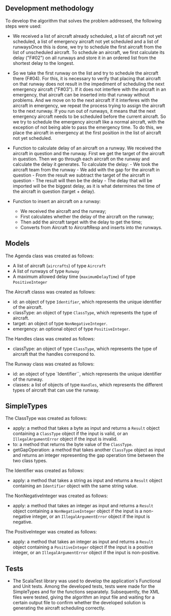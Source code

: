 ## Development methodology

To develop the algorithm that solves the problem addressed, the following steps were used:

- We received a list of aircraft already scheduled, a list of aircraft not yet scheduled, a list
  of emergency aircraft not yet scheduled and a list of runwaysOnce this is done, we try to schedule
  the first aircraft from the list of unscheduled aircraft. To schedule an aircraft, we first calculate
  its delay ("F#02") on all runways and store it in an ordered list from the shortest delay to the longest.

- So we take the first runway on the list and try to schedule the aircraft there (F#04). For this, it
  is necessary to verify that placing that aircraft on that runway does not result in the impediment of
  scheduling the next emergency aircraft ("F#03"). If it does not interfere with the aircraft in an emergency,
  that aircraft can be inserted into that runway without problems. And we move on to the next aircraft If it interferes
  with the aircraft in emergency, we repeat the process trying to assign the aircraft to the next runway.
  If you run out of runways, it means that the next emergency aircraft needs to be scheduled before the current aircraft.
  So we try to schedule the emergency aircraft like a normal aircraft, with the exception of not being able to pass the
  emergency time. To do this, we place the aircraft in emergency at the first position in the list of aircraft not yet scheduled.

- Function to calculate delay of an aircraft on a runway. We received the aircraft in question and the runway.
  First we get the target of the aircraft in question. Then we go through each aircraft on the runway and calculate
  the delay it generates.
  To calculate the delay: - We took the aircraft team from the runway - We add with the gap for the aircraft in question - From the result we subtract the target of the aircraft in question - The result will then be the delay - The delay that will be imported will be the biggest delay, as it is what determines the time of the aircraft in question (target + delay).

- Function to insert an aircraft on a runway:
  - We received the aircraft and the runway;
  - First calculates whether the delay of the aircraft on the runway;
  - Then add the aircraft target with the delay to get the time;
  - Converts from Aircraft to AircraftResp and inserts into the runways.

## Models

The Agenda class was created as follows:

- A list of aircraft (`aircrafts`) of type `Aircraft`
- A list of runways of type `Runway`
- A maximum allowed delay time (`maximumDelayTime`) of type `PositiveInteger`

The Aircraft classs was created as follows:

- id: an object of type `Identifier`, which represents the unique identifier of the aircraft.
- classType: an object of type `ClassType`, which represents the type of aircraft.
- target: an object of type `NonNegativeInteger`.
- emergency: an optional object of type `PositiveInteger`.

The Handles class was created as follows:

- classType: an object of type `ClassType`, which represents the type of aircraft that the handles correspond to.

The Runway class was created as follows:

- id: an object of type `Identifier``, which represents the unique identifier of the runway.
- classes: a list of objects of type `Handles`, which represents the different types of aircraft that can use the runway.

## SimpleTypes

The ClassType was created as follows:

- apply: a method that takes a byte as input and returns a `Result` object containing a `ClassType` object if the input is valid,
  or an `IllegalArgumentError` object if the input is invalid.
- to: a method that returns the byte value of the `ClassType`.
- getGapOperation: a method that takes another `ClassType` object as input and returns an integer representing the gap operation time between the two class types.

The Identifier was created as follows: 

- apply: a method that takes a string as input and returns a `Result` object containing an `Identifier` object with the same string value.

The NonNegativeInteger was created as follows:

- apply: a method that takes an integer as input and returns a `Result` object containing a `NonNegativeInteger` object if the input is a non-negative integer,
  or an `IllegalArgumentError` object if the input is negative.


The PositiveInteger was created as follows:

- apply: a method that takes an integer as input and returns a `Result` object containing a `PositiveInteger` object if the input is a positive integer,
  or an `IllegalArgumentError` object if the input is non-positive.

## Tests

- The ScalaTest library was used to develop the application's Functional and Unit tests. Among the developed tests,
  tests were made for the SimpleTypes and for the functions separately. Subsequently, the XML files were tested, giving
  the algorithm an input file and waiting for a certain output file to confirm whether the developed solution is
  generating the aircraft scheduling correctly.
